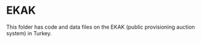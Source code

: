 # EKAK
This folder has code and data files on the EKAK (public provisioning auction system) in Turkey.
